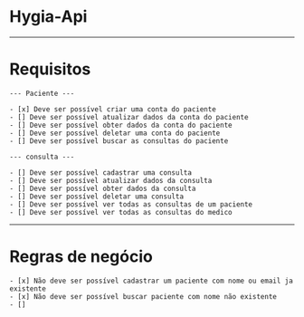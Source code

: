 # Hygia-Api

---
# Requisitos

    --- Paciente ---

    - [x] Deve ser possível criar uma conta do paciente
    - [] Deve ser possível atualizar dados da conta do paciente
    - [] Deve ser possível obter dados da conta do paciente
    - [] Deve ser possível deletar uma conta do paciente
    - [] Deve ser possível buscar as consultas do paciente

    --- consulta ---

    - [] Deve ser possível cadastrar uma consulta
    - [] Deve ser possível atualizar dados da consulta
    - [] Deve ser possível obter dados da consulta
    - [] Deve ser possível deletar uma consulta
    - [] Deve ser possível ver todas as consultas de um paciente
    - [] Deve ser possível ver todas as consultas do medico

---
# Regras de negócio
    - [x] Não deve ser possível cadastrar um paciente com nome ou email ja existente
    - [x] Não deve ser possível buscar paciente com nome não existente
    - [] 

